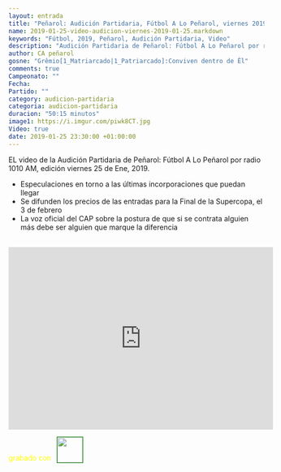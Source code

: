 ```yaml
---
layout: entrada
title: "Peñarol: Audición Partidaria, Fútbol A Lo Peñarol, viernes 2019-01-25 por 1010 AM"
name: 2019-01-25-video-audicion-viernes-2019-01-25.markdown
keywords: "Fútbol, 2019, Peñarol, Audición Partidaria, Video"
description: "Audición Partidaria de Peñarol: Fútbol A Lo Peñarol por radio 1010 AM, edición del viernes 25 de Ene 2019"
author: CA peñarol
gosne: "Grêmio[1_Matriarcado|1_Patriarcado]:Conviven dentro de Êl"
comments: true
Campeonato: ""
Fecha:
Partido: ""
category: audicion-partidaria
categoria: audicion-partidaria
duracion: "50:15 minutos"
image1: https://i.imgur.com/piwk8CT.jpg
Video: true
date: 2019-01-25 23:30:00 +01:00:00
---
```

<!---
Campeonato: <span>{{ page.Campeonato }}</span><br>
Fecha: <span>{{ page.Fecha }}</span><br>
Encuentro: <span>{{ page.Partido }}</span><br>-->

EL video de la Audición Partidaria de Peñarol: Fútbol A Lo Peñarol por radio 1010 AM, edición viernes 25 de Ene, 2019.

  - Especulaciones en torno a las últimas incorporaciones que puedan llegar
  - Se difunden los precios de las entradas para la Final de la Supercopa, el 3 de febrero
  - La voz oficial del CAP sobre la postura de que si se contrata alguien más debe ser alguien que marque la diferencia


<br>

<iframe width="521" height="360" src="https://www.youtube.com/embed/MDLJ0537Es8" frameborder="0" allow="accelerometer; autoplay; encrypted-media; gyroscope; picture-in-picture" allowfullscreen></iframe>

<span style="color:yellow;">grabado con</span> <a href="http://ffmpeg.org"><img src="{{ site.url }}/images/ffmpeg.png" width="50px" style="border:1px solid green;vertical-align: sub;margin-left:7px;"></a>
